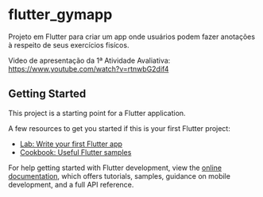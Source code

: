 # flutter_gymapp

Projeto em Flutter para criar um app onde usuários podem fazer anotações à respeito de seus 
exercícios fisícos.

Video de apresentação da 1ª Atividade Avaliativa: https://www.youtube.com/watch?v=rtnwbG2dif4

## Getting Started

This project is a starting point for a Flutter application.

A few resources to get you started if this is your first Flutter project:

- [Lab: Write your first Flutter app](https://docs.flutter.dev/get-started/codelab)
- [Cookbook: Useful Flutter samples](https://docs.flutter.dev/cookbook)

For help getting started with Flutter development, view the
[online documentation](https://docs.flutter.dev/), which offers tutorials,
samples, guidance on mobile development, and a full API reference.
